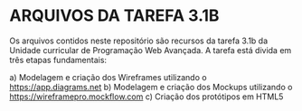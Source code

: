 # ARQUIVOS DA TAREFA 3.1B

Os arquivos contidos neste repositório são recursos da tarefa 3.1b da Unidade curricular de Programação Web Avançada.
A tarefa está divida em três etapas fundamentais:

a) Modelagem e criação dos Wireframes utilizando o https://app.diagrams.net
b) Modelagem e criação dos Mockups utilizando o https://wireframepro.mockflow.com
c) Criação dos protótipos em HTML5
